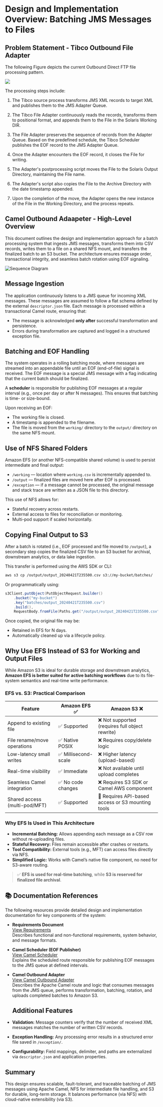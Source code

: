 # Design and Implementation Overview: Batching JMS Messages to Files

## Problem Statement - Tibco Outbound File Adapter

The following Figure depicts the current Outbound Direct FTP file processing pattern.

![](tibco-outbound-adapter.png)

The processing steps include:

1. The Tibco source process transforms JMS XML records to target XML and publishes them to the JMS Adapter Queue.

2. The Tibco File Adapter continuously reads the records, transforms them to positional format, and appends them to the File in the Solaris Working DIR.

4. The File Adapter preserves the sequence of records from the Adapter Queue.
Based on the predefined schedule, the Tibco Scheduler publishes the EOF record to the JMS Adapter Queue.

5. Once the Adapter encounters the EOF record, it closes the File for writing.

6. The Adapter's postprocessing script moves the File to the Solaris Output Directory, maintaining the File name.

7. The Adapter's script also copies the File to the Archive Directory with the date timestamp appended.

8. Upon the completion of the move, the Adapter opens the new instance of the File in the Working Directory, and the process repeats.

## Camel Outbound Adaapeter - High-Level Overview

This document outlines the design and implementation approach for a batch processing system that ingests JMS messages, transforms them into CSV records, writes them to a file on a shared NFS mount, and transfers the finalized batch to an S3 bucket. The architecture ensures message order, transactional integrity, and seamless batch rotation using EOF signaling.

![Sequence Diagram](out/architecture/architecture.png)

## Message Ingestion

The application continuously listens to a JMS queue for incoming XML messages. These messages are assumed to follow a flat schema defined by the external `descriptor.json` file. Each message is processed within a transactional Camel route, ensuring that:

- The message is acknowledged **only after** successful transformation and persistence.
- Errors during transformation are captured and logged in a structured exception file.

## Batching and EOF Handling

The system operates in a rolling batching mode, where messages are streamed into an appendable file until an EOF (end-of-file) signal is received. The EOF message is a special JMS message with a flag indicating that the current batch should be finalized.

A **scheduler** is responsible for publishing EOF messages at a regular interval (e.g., once per day or after N messages). This ensures that batching is time- or size-bound.

Upon receiving an EOF:
- The working file is closed.
- A timestamp is appended to the filename.
- The file is moved from the `working/` directory to the `output/` directory on the same NFS mount.

## Use of NFS Shared Folders

Amazon EFS (or another NFS-compatible shared volume) is used to persist intermediate and final output:

- `/working` — location where `working.csv` is incrementally appended to.
- `/output` — finalized files are moved here after EOF is processed.
- `/exception` — if a message cannot be processed, the original message and stack trace are written as a JSON file to this directory.

This use of NFS allows for:
- Stateful recovery across restarts.
- External access to files for reconciliation or monitoring.
- Multi-pod support if scaled horizontally.

## Copying Final Output to S3

After a batch is rotated (i.e., EOF processed and file moved to `/output`), a secondary step copies the finalized CSV file to an S3 bucket for archival, downstream analytics, or data lake ingestion.

This transfer is performed using the AWS SDK or CLI:
```bash
aws s3 cp /output/output_20240421T235500.csv s3://my-bucket/batches/
```
Or programmatically using:
```java
s3Client.putObject(PutObjectRequest.builder()
    .bucket("my-bucket")
    .key("batches/output_20240421T235500.csv")
    .build(),
    RequestBody.fromFile(Paths.get("/output/output_20240421T235500.csv")));
```

Once copied, the original file may be:
- Retained in EFS for N days.
- Automatically cleaned up via a lifecycle policy.

## Why Use EFS Instead of S3 for Working and Output Files

While Amazon S3 is ideal for durable storage and downstream analytics, **Amazon EFS is better suited for active batching workflows** due to its file-system semantics and real-time write performance.

### EFS vs. S3: Practical Comparison

| Feature                        | Amazon EFS ✅        | Amazon S3 ❌                         |
|-------------------------------|----------------------|-------------------------------------|
| Append to existing file       | ✅ Supported          | ❌ Not supported (requires full object rewrite) |
| File rename/move operations   | ✅ Native POSIX       | ❌ Requires copy/delete logic       |
| Low-latency small writes      | ✅ Millisecond-scale  | ❌ Higher latency (upload-based)    |
| Real-time visibility          | ✅ Immediate          | ❌ Not available until upload completes |
| Seamless Camel integration    | ✅ No code changes    | ❌ Requires S3 SDK or Camel AWS component |
| Shared access (multi-pod/MFT) | ✅ Supported          | 🔄 Requires API-based access or S3 mounting tools |

### Why EFS Is Used in This Architecture

- **Incremental Batching:** Allows appending each message as a CSV row without re-uploading files.
- **Stateful Recovery:** Files remain accessible after crashes or restarts.
- **Tool Compatibility:** External tools (e.g., MFT) can access files directly via NFS.
- **Simplified Logic:** Works with Camel’s native file component, no need for S3-aware routing.

> ✅ **EFS is used for real-time batching**, while **S3 is reserved for finalized file archival**.

## 📚 Documentation References

The following resources provide detailed design and implementation documentation for key components of the system:

- **Requirements Document**  
  [View Requirements](../outbound-requirements/)  
  Describes functional and non-functional requirements, system behavior, and message formats.

- **Camel Scheduler (EOF Publisher)**  
  [View Camel Scheduler](../outbound-eof-scheduler-artemis/README-Scheduler.md)  
  Explains the scheduled route responsible for publishing EOF messages to the JMS queue at defined intervals.

- **Camel Outbound Adapter**  
  [View Camel Outbound Adapter](../outbound-recovered-with-exceptios-and-validation/README.md)  
  Describes the Apache Camel route and logic that consumes messages from the JMS queue, performs transformation, batching, rotation, and uploads completed batches to Amazon S3.
  
  ## Additional Features

- **Validation:** Message counters verify that the number of received XML messages matches the number of written CSV records.
- **Exception Handling:** Any processing error results in a structured error file saved in `/exception/`.
- **Configurability:** Field mappings, delimiter, and paths are externalized via `descriptor.json` and application properties.

## Summary

This design ensures scalable, fault-tolerant, and traceable batching of JMS messages using Apache Camel, NFS for intermediate file handling, and S3 for durable, long-term storage. It balances performance (via NFS) with cloud-native extensibility (via S3).

